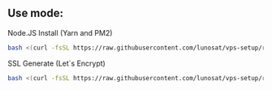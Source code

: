 ## Use mode:

Node.JS Install (Yarn and PM2)

```bash
bash <(curl -fsSL https://raw.githubusercontent.com/lunosat/vps-setup/refs/heads/main/node-install.sh)
```
SSL Generate (Let`s Encrypt)
```bash
bash <(curl -fsSL https://raw.githubusercontent.com/lunosat/vps-setup/refs/heads/main/ssl-install.sh)
```
